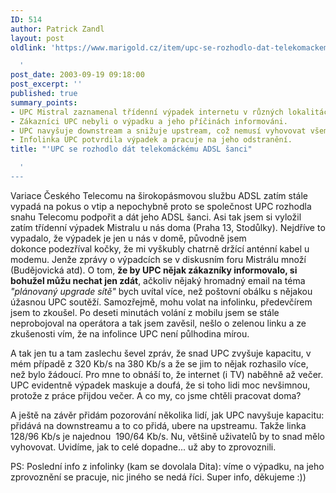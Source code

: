 ```yaml
---
ID: 514
author: Patrick Zandl
layout: post
oldlink: 'https://www.marigold.cz/item/upc-se-rozhodlo-dat-telekomackemu-adsl-sanci

  '
post_date: 2003-09-19 09:18:00
post_excerpt: ''
published: true
summary_points:
- UPC Mistral zaznamenal třídenní výpadek internetu v různých lokalitách.
- Zákazníci UPC nebyli o výpadku a jeho příčinách informováni.
- UPC navyšuje downstream a snižuje upstream, což nemusí vyhovovat všem.
- Infolinka UPC potvrdila výpadek a pracuje na jeho odstranění.
title: "'UPC se rozhodlo dát telekomáckému ADSL šanci"

  '
---
```


<p>
Variace Českého Telecomu na širokopásmovou službu ADSL zatím stále vypadá na pokus o vtip a nepochybně proto se společnost UPC rozhodla snahu Telecomu podpořit a dát jeho ADSL šanci. Asi tak jsem si vyložil zatím třídenní výpadek Mistralu u nás doma (Praha 13, Stodůlky). Nejdříve to vypadalo, že výpadek je jen u nás v domě, původně jsem dokonce&#160;podezříval kočky, že mi vyškubly chatrně držící anténní kabel u modemu. Jenže zprávy o výpadcích se v diskusním foru Mistrálu množí (Budějovická atd). O tom, <STRONG>že by UPC nějak zákazníky informovalo, si bohužel můžu nechat jen zdát</STRONG>, ačkoliv nějaký hromadný email na téma <EM>"plánovaný upgrade sítě" </EM>bych uvítal více, než poštovní obálku s nějakou úžasnou UPC soutěží. Samozřejmě, mohu volat na infolinku, předevčírem jsem to zkoušel. Po deseti minutách volání z mobilu jsem se stále neprobojoval na operátora a tak jsem zavěsil, nešlo o zelenou linku a ze zkušenosti vím, že na infolince UPC není půlhodina mírou. </p>

<p>
A tak jen tu a tam zaslechu ševel zpráv, že snad UPC zvyšuje kapacitu, v mém případě z 320 Kb/s na 380 Kb/s a že se jim to nějak rozhasilo více, než bylo žádoucí. Pro mne to obnáší to, že internet (i TV) naběhně až večer. UPC evidentně výpadek maskuje a doufá, že si toho lidi moc nevšimnou, protože z práce přijdou večer. A co my, co jsme chtěli pracovat doma? </p>

<p>
A ještě na závěr přidám pozorování několika lidí, jak UPC navyšuje kapacitu: přidává na downstreamu a to co přidá, ubere na upstreamu. Takže linka 128/96 Kb/s je najednou &#160;190/64 Kb/s. Nu, většině uživatelů by to snad mělo vyhovovat. Uvidíme, jak to celé dopadne... už aby to zprovoznili.</p>

PS: Poslední info z infolinky (kam se dovolala Dita): víme o výpadku, na jeho zprovoznění se pracuje, nic jiného se nedá říci. Super info, děkujeme :))